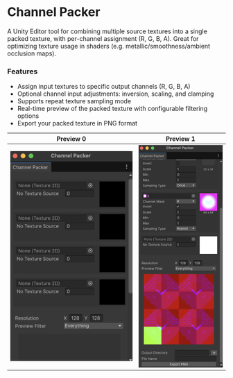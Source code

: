 # Channel Packer
A Unity Editor tool for combining multiple source textures into a single packed texture, with per-channel assignment (R, G, B, A). Great for optimizing texture usage in shaders (e.g. metallic/smoothness/ambient occlusion maps).


### Features
- Assign input textures to specific output channels (R, G, B, A)
- Optional channel input adjustments: inversion, scaling, and clamping
- Supports repeat texture sampling mode
- Real-time preview of the packed texture with configurable filtering options
- Export your packed texture in PNG format



|       Preview 0        |       Preview 1        |
|:----------------------:|:----------------------:|
| ![image](Preview0.png) | ![image](Preview1.png) |



